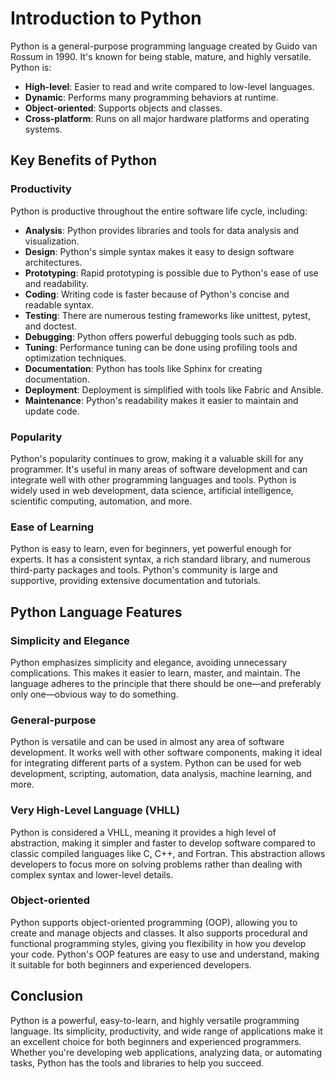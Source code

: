 # Introduction to Python

Python is a general-purpose programming language created by Guido van Rossum in 1990. It's known for being stable, mature, and highly versatile. Python is:

- **High-level**: Easier to read and write compared to low-level languages.
- **Dynamic**: Performs many programming behaviors at runtime.
- **Object-oriented**: Supports objects and classes.
- **Cross-platform**: Runs on all major hardware platforms and operating systems.

## Key Benefits of Python

### Productivity

Python is productive throughout the entire software life cycle, including:

- **Analysis**: Python provides libraries and tools for data analysis and visualization.
- **Design**: Python's simple syntax makes it easy to design software architectures.
- **Prototyping**: Rapid prototyping is possible due to Python's ease of use and readability.
- **Coding**: Writing code is faster because of Python's concise and readable syntax.
- **Testing**: There are numerous testing frameworks like unittest, pytest, and doctest.
- **Debugging**: Python offers powerful debugging tools such as pdb.
- **Tuning**: Performance tuning can be done using profiling tools and optimization techniques.
- **Documentation**: Python has tools like Sphinx for creating documentation.
- **Deployment**: Deployment is simplified with tools like Fabric and Ansible.
- **Maintenance**: Python's readability makes it easier to maintain and update code.

### Popularity

Python's popularity continues to grow, making it a valuable skill for any programmer. It's useful in many areas of software development and can integrate well with other programming languages and tools. Python is widely used in web development, data science, artificial intelligence, scientific computing, automation, and more.

### Ease of Learning

Python is easy to learn, even for beginners, yet powerful enough for experts. It has a consistent syntax, a rich standard library, and numerous third-party packages and tools. Python's community is large and supportive, providing extensive documentation and tutorials.

## Python Language Features

### Simplicity and Elegance

Python emphasizes simplicity and elegance, avoiding unnecessary complications. This makes it easier to learn, master, and maintain. The language adheres to the principle that there should be one—and preferably only one—obvious way to do something.

### General-purpose

Python is versatile and can be used in almost any area of software development. It works well with other software components, making it ideal for integrating different parts of a system. Python can be used for web development, scripting, automation, data analysis, machine learning, and more.

### Very High-Level Language (VHLL)

Python is considered a VHLL, meaning it provides a high level of abstraction, making it simpler and faster to develop software compared to classic compiled languages like C, C++, and Fortran. This abstraction allows developers to focus more on solving problems rather than dealing with complex syntax and lower-level details.

### Object-oriented

Python supports object-oriented programming (OOP), allowing you to create and manage objects and classes. It also supports procedural and functional programming styles, giving you flexibility in how you develop your code. Python's OOP features are easy to use and understand, making it suitable for both beginners and experienced developers.

## Conclusion

Python is a powerful, easy-to-learn, and highly versatile programming language. Its simplicity, productivity, and wide range of applications make it an excellent choice for both beginners and experienced programmers. Whether you're developing web applications, analyzing data, or automating tasks, Python has the tools and libraries to help you succeed.
